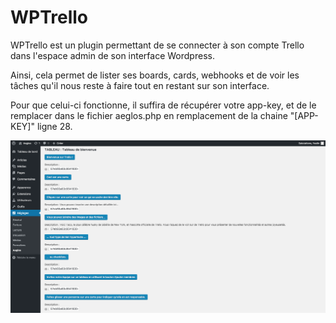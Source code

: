 # WPTrello

WPTrello est un plugin permettant de se connecter à son compte Trello dans l'espace admin de son interface Wordpress.

Ainsi, cela permet de lister ses boards, cards, webhooks et de voir les tâches qu'il nous reste à faire tout en restant sur son interface.

Pour que celui-ci fonctionne, il suffira de récupérer votre app-key, et de le remplacer dans le fichier aeglos.php en remplacement de la chaine "[APP-KEY]" ligne 28.

![alt tag](assets/screen1.png)

